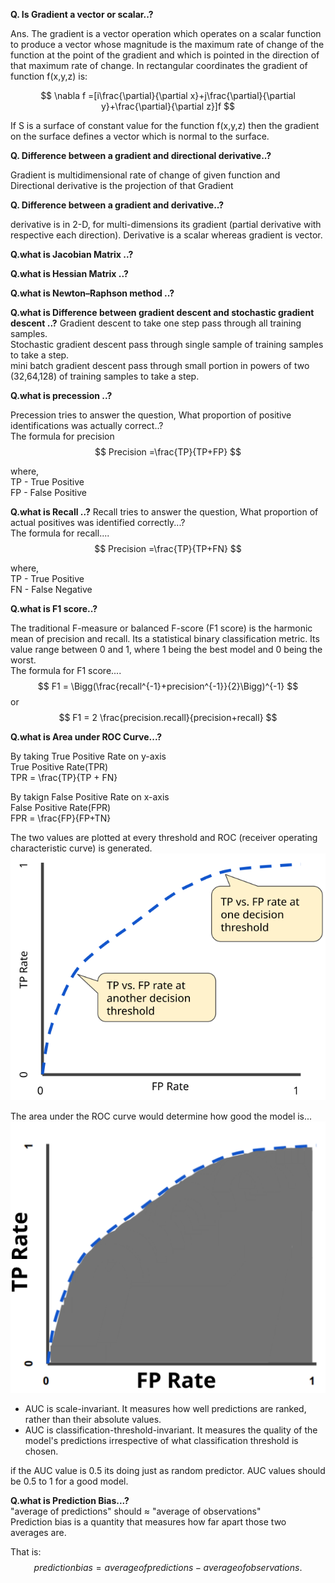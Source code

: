 

**Q. Is Gradient a vector or scalar..?**

Ans. The gradient is a vector operation which operates on a scalar function to produce a vector whose magnitude is the maximum rate of change of the function at the point of the gradient and which is pointed in the direction of that maximum rate of change. In rectangular coordinates the gradient of function f(x,y,z) is: 

$$
\nabla f =[i\frac{\partial}{\partial x}+j\frac{\partial}{\partial y}+\frac{\partial}{\partial z}]f
$$

If S is a surface of constant value for the function f(x,y,z) then the gradient on the surface defines a vector which is normal to the surface.

**Q. Difference between a gradient and directional derivative..?**

Gradient is multidimensional rate of change of given function and Directional derivative is the projection of that Gradient


**Q. Difference between a gradient and derivative..?**

derivative is in 2-D, for multi-dimensions its gradient (partial derivative with respective each direction). Derivative is a scalar whereas gradient is vector.


**Q.what is Jacobian  Matrix ..?**

**Q.what is Hessian Matrix ..?**

**Q.what is Newton–Raphson method ..?**

**Q.what is Difference between gradient descent and stochastic gradient descent ..?**
Gradient descent to take one step pass through all training samples.   
Stochastic gradient descent pass through single sample of training samples to take a step.  
mini batch gradient descent pass through small portion in powers of two (32,64,128) of training samples to take a step.

**Q.what is precession ..?**

Precession tries to answer the question, What proportion of positive identifications was actually correct..?    
The formula for precision
$$
Precision =\frac{TP}{TP+FP}
$$

where,   
TP - True Positive  
FP - False Positive

**Q.what is Recall ..?**
Recall tries to answer the question, What proportion of actual positives was identified correctly...?   
The formula for recall....  
$$
Precision =\frac{TP}{TP+FN}
$$

where,   
TP - True Positive  
FN - False Negative 

**Q.what is F1 score..?**

The traditional F-measure or balanced F-score (F1 score) is the harmonic mean of precision and recall. Its a statistical binary classification metric. Its value range between 0 and 1, where 1 being the best model and 0 being the worst.   
The formula for F1 score.... 
$$
 F1 = \Bigg(\frac{recall^{-1}+precision^{-1}}{2}\Bigg)^{-1}
$$
or 
$$
 F1 = 2  \frac{precision.recall}{precision+recall}
$$

**Q.what is Area under ROC Curve...?**

By taking True Positive Rate on y-axis   
True Positive Rate(TPR)   
TPR = \frac{TP}{TP + FN}

By takign False Positive Rate on x-axis   
False Positive Rate(FPR)   
FPR = \frac{FP}{FP+TN}

The two values are plotted at every threshold and ROC (receiver operating characteristic curve) is generated.   
![svg](/assets/images/Question_and_Answers_in_Machine_Learning_files/ROCCurve.svg)

The area under the ROC curve would determine how good the model is...   
![svg](/assets/images/Question_and_Answers_in_Machine_Learning_files/AUC.svg)

* AUC is scale-invariant. It measures how well predictions are ranked, rather than their absolute values.
* AUC is classification-threshold-invariant. It measures the quality of the model's predictions irrespective of what classification threshold is chosen.

if the AUC value is 0.5 its doing just as random predictor. AUC values should be 0.5 to  1 for a good model.

**Q.what is Prediction Bias...?**   
"average of predictions" should ≈ "average of observations"   
Prediction bias is a quantity that measures how far apart those two averages are. 

That is: 
$$
prediction bias = average of predictions - average of observations.
$$

